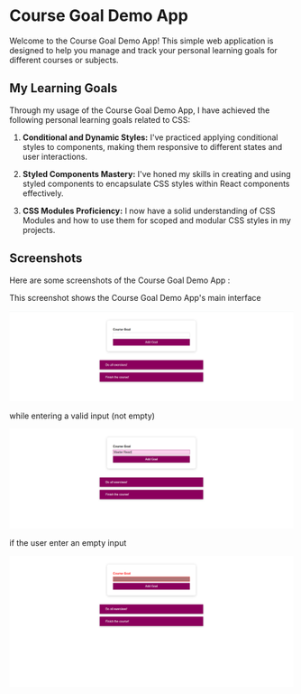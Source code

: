 # Course Goal Demo App

Welcome to the Course Goal Demo App! This simple web application is designed to help you manage and track your personal learning goals for different courses or subjects.

## My Learning Goals

Through my usage of the Course Goal Demo App, I have achieved the following personal learning goals related to CSS:

1. **Conditional and Dynamic Styles:** I've practiced applying conditional styles to components, making them responsive to different states and user interactions.

2. **Styled Components Mastery:** I've honed my skills in creating and using styled components to encapsulate CSS styles within React components effectively.

3. **CSS Modules Proficiency:** I now have a solid understanding of CSS Modules and how to use them for scoped and modular CSS styles in my projects.

## Screenshots

Here are some screenshots of the Course Goal Demo App :

This screenshot shows the Course Goal Demo App's main interface

![Screenshot 1](coursegoalapp.png)

while entering a valid input (not empty)

![Screenshot 2](css-demo-app.png)

if the user enter an empty input

![Screenshot 2](css-demo-app-error.png)
